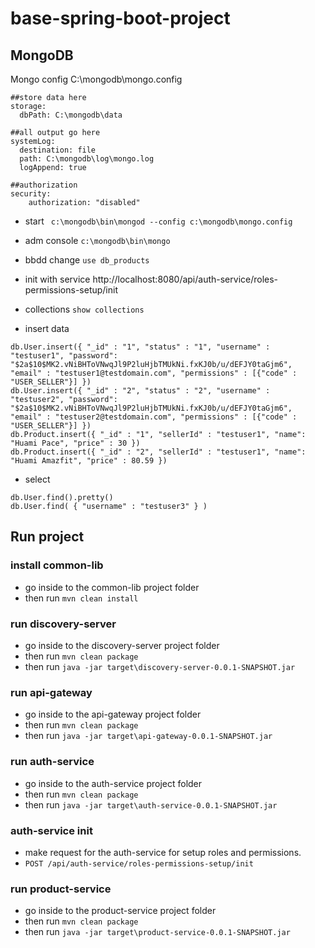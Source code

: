 # base-spring-boot-project

## MongoDB

Mongo config C:\mongodb\mongo.config
``` 
##store data here
storage:
  dbPath: C:\mongodb\data

##all output go here
systemLog:
  destination: file
  path: C:\mongodb\log\mongo.log
  logAppend: true

##authorization
security:
    authorization: "disabled"
``` 

* start ``` c:\mongodb\bin\mongod --config c:\mongodb\mongo.config``` 

* adm console ```c:\mongodb\bin\mongo``` 

* bbdd change ```use db_products``` 

* init with service http://localhost:8080/api/auth-service/roles-permissions-setup/init

* collections ```show collections``` 

* insert data
``` 
db.User.insert({ "_id" : "1", "status" : "1", "username" : "testuser1", "password": "$2a$10$MK2.vNiBHToVNwqJl9P2luHjbTMUkNi.fxKJ0b/u/dEFJY0taGjm6", "email" : "testuser1@testdomain.com", "permissions" : [{"code" : "USER_SELLER"}] })
db.User.insert({ "_id" : "2", "status" : "2", "username" : "testuser2", "password": "$2a$10$MK2.vNiBHToVNwqJl9P2luHjbTMUkNi.fxKJ0b/u/dEFJY0taGjm6", "email" : "testuser2@testdomain.com", "permissions" : [{"code" : "USER_SELLER"}] })
db.Product.insert({ "_id" : "1", "sellerId" : "testuser1", "name": "Huami Pace", "price" : 30 })
db.Product.insert({ "_id" : "2", "sellerId" : "testuser1", "name": "Huami Amazfit", "price" : 80.59 })
``` 
* select 
```
db.User.find().pretty()
db.User.find( { "username" : "testuser3" } )
```

## Run project

### install common-lib
  * go inside to the common-lib project folder
  * then run ``` mvn clean install ```
  
### run discovery-server
  * go inside to the discovery-server project folder
  * then run ``` mvn clean package ```
  * then run ``` java -jar target\discovery-server-0.0.1-SNAPSHOT.jar ```
  
### run api-gateway
  * go inside to the api-gateway project folder
  * then run ``` mvn clean package ```
  * then run ``` java -jar target\api-gateway-0.0.1-SNAPSHOT.jar ```
  
### run auth-service
  * go inside to the auth-service project folder
  * then run ``` mvn clean package ```
  * then run ``` java -jar target\auth-service-0.0.1-SNAPSHOT.jar ```
  
### auth-service init
  * make request for the auth-service for setup roles and permissions.
  * ``` POST /api/auth-service/roles-permissions-setup/init ```
  
### run product-service
  * go inside to the product-service project folder
  * then run ``` mvn clean package ```
  * then run ``` java -jar target\product-service-0.0.1-SNAPSHOT.jar ```